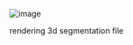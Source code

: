 ![image](https://github.com/user-attachments/assets/11b685c8-866d-4ed4-857a-83568601d7dc)

rendering 3d segmentation file
